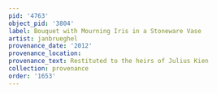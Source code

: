 ```yaml
---
pid: '4763'
object_pid: '3804'
label: Bouquet with Mourning Iris in a Stoneware Vase
artist: janbrueghel
provenance_date: '2012'
provenance_location:
provenance_text: Restituted to the heirs of Julius Kien
collection: provenance
order: '1653'
---
```


